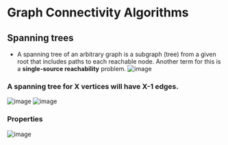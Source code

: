 # Graph Connectivity Algorithms

## Spanning trees
- A spanning tree of an arbitrary graph is a subgraph (tree) from a given root that includes paths to each reachable node. Another term for this is a **single-source reachability** problem.
![image](https://user-images.githubusercontent.com/66233296/164995015-66cdd3bb-408b-466e-be42-c7e933208b26.png)

### A spanning tree for X vertices will have X-1 edges.
![image](https://user-images.githubusercontent.com/66233296/164995477-3768ed9a-7eb5-4c89-9c0b-a3ad320007ec.png)
![image](https://user-images.githubusercontent.com/66233296/164995499-79376293-a1c2-45e4-abf1-9c3c894e4eaa.png)

### Properties 
![image](https://user-images.githubusercontent.com/66233296/164995722-3dd0dfe4-af1c-434a-be49-fda80987bdeb.png)

